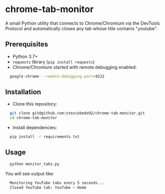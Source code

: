 # chrome-tab-monitor

A small Python utility that connects to Chrome/Chromium via the DevTools Protocol
and automatically closes any tab whose title contains "youtube".

## Prerequisites

- Python 3.7+
- `requests` library (`pip install requests`)
- Chrome/Chromium started with remote debugging enabled:
```bash
  google-chrome --remote-debugging-port=9222
```

## Installation

- Clone this repository:
```bash
  git clone git@github.com:stescobedo92/chrome-tab-monitor.git
  cd chrome-tab-monitor
```
- Install dependencies:
```bash
  pip install -r requirements.txt
```

## Usage
```bash
  python monitor_tabs.py
```

You will see output like:

```bash
  Monitoring YouTube tabs every 5 seconds...
  Closed YouTube tab: YouTube – Home
```